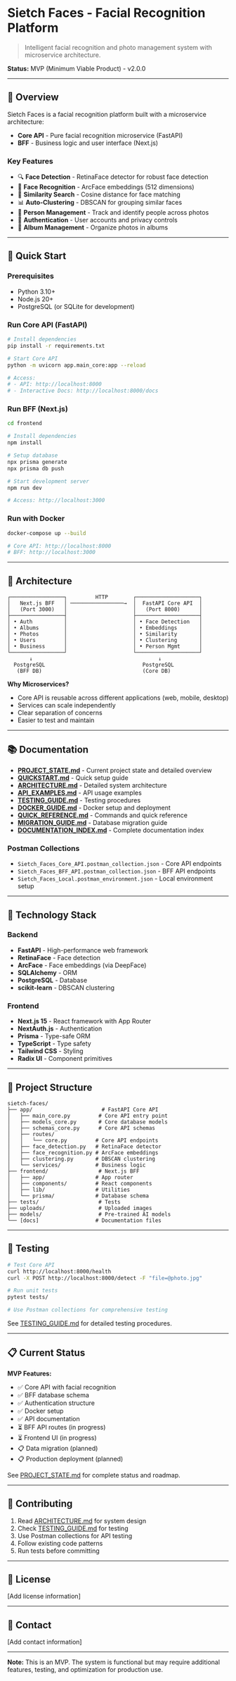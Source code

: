 # Sietch Faces - Facial Recognition Platform

> Intelligent facial recognition and photo management system with microservice architecture.

**Status:** MVP (Minimum Viable Product) - v2.0.0

---

## 🎯 Overview

Sietch Faces is a facial recognition platform built with a microservice architecture:
- **Core API** - Pure facial recognition microservice (FastAPI)
- **BFF** - Business logic and user interface (Next.js)

### Key Features
- 🔍 **Face Detection** - RetinaFace detector for robust face detection
- 🧠 **Face Recognition** - ArcFace embeddings (512 dimensions)
- 🔎 **Similarity Search** - Cosine distance for face matching
- 📊 **Auto-Clustering** - DBSCAN for grouping similar faces
- 👥 **Person Management** - Track and identify people across photos
- 🔐 **Authentication** - User accounts and privacy controls
- 📁 **Album Management** - Organize photos in albums

---

## 🚀 Quick Start

### Prerequisites
- Python 3.10+
- Node.js 20+
- PostgreSQL (or SQLite for development)

### Run Core API (FastAPI)
```bash
# Install dependencies
pip install -r requirements.txt

# Start Core API
python -m uvicorn app.main_core:app --reload

# Access:
# - API: http://localhost:8000
# - Interactive Docs: http://localhost:8000/docs
```

### Run BFF (Next.js)
```bash
cd frontend

# Install dependencies
npm install

# Setup database
npx prisma generate
npx prisma db push

# Start development server
npm run dev

# Access: http://localhost:3000
```

### Run with Docker
```bash
docker-compose up --build

# Core API: http://localhost:8000
# BFF: http://localhost:3000
```

---

## 📡 Architecture

```
┌─────────────────┐         HTTP        ┌────────────────────┐
│   Next.js BFF   │ ─────────────────→  │  FastAPI Core API  │
│   (Port 3000)   │                     │   (Port 8000)      │
├─────────────────┤                     ├────────────────────┤
│ • Auth          │                     │ • Face Detection   │
│ • Albums        │                     │ • Embeddings       │
│ • Photos        │                     │ • Similarity       │
│ • Users         │                     │ • Clustering       │
│ • Business      │                     │ • Person Mgmt      │
└─────────────────┘                     └────────────────────┘
       ↓                                        ↓
  PostgreSQL                               PostgreSQL
   (BFF DB)                                (Core DB)
```

**Why Microservices?**
- Core API is reusable across different applications (web, mobile, desktop)
- Services can scale independently
- Clear separation of concerns
- Easier to test and maintain

---

## 📚 Documentation

- **[PROJECT_STATE.md](PROJECT_STATE.md)** - Current project state and detailed overview
- **[QUICKSTART.md](QUICKSTART.md)** - Quick setup guide
- **[ARCHITECTURE.md](ARCHITECTURE.md)** - Detailed system architecture
- **[API_EXAMPLES.md](API_EXAMPLES.md)** - API usage examples
- **[TESTING_GUIDE.md](TESTING_GUIDE.md)** - Testing procedures
- **[DOCKER_GUIDE.md](DOCKER_GUIDE.md)** - Docker setup and deployment
- **[QUICK_REFERENCE.md](QUICK_REFERENCE.md)** - Commands and quick reference
- **[MIGRATION_GUIDE.md](MIGRATION_GUIDE.md)** - Database migration guide
- **[DOCUMENTATION_INDEX.md](DOCUMENTATION_INDEX.md)** - Complete documentation index

### Postman Collections
- `Sietch_Faces_Core_API.postman_collection.json` - Core API endpoints
- `Sietch_Faces_BFF_API.postman_collection.json` - BFF API endpoints
- `Sietch_Faces_Local.postman_environment.json` - Local environment setup

---

## 🔧 Technology Stack

### Backend
- **FastAPI** - High-performance web framework
- **RetinaFace** - Face detection
- **ArcFace** - Face embeddings (via DeepFace)
- **SQLAlchemy** - ORM
- **PostgreSQL** - Database
- **scikit-learn** - DBSCAN clustering

### Frontend
- **Next.js 15** - React framework with App Router
- **NextAuth.js** - Authentication
- **Prisma** - Type-safe ORM
- **TypeScript** - Type safety
- **Tailwind CSS** - Styling
- **Radix UI** - Component primitives

---

## 📁 Project Structure

```
sietch-faces/
├── app/                      # FastAPI Core API
│   ├── main_core.py         # Core API entry point
│   ├── models_core.py       # Core database models
│   ├── schemas_core.py      # Core API schemas
│   ├── routes/
│   │   └── core.py         # Core API endpoints
│   ├── face_detection.py   # RetinaFace detector
│   ├── face_recognition.py # ArcFace embeddings
│   ├── clustering.py       # DBSCAN clustering
│   └── services/           # Business logic
├── frontend/                # Next.js BFF
│   ├── app/                # App router
│   ├── components/         # React components
│   ├── lib/                # Utilities
│   └── prisma/             # Database schema
├── tests/                   # Tests
├── uploads/                 # Uploaded images
├── models/                  # Pre-trained AI models
└── [docs]                  # Documentation files
```

---

## 🧪 Testing

```bash
# Test Core API
curl http://localhost:8000/health
curl -X POST http://localhost:8000/detect -F "file=@photo.jpg"

# Run unit tests
pytest tests/

# Use Postman collections for comprehensive testing
```

See [TESTING_GUIDE.md](TESTING_GUIDE.md) for detailed testing procedures.

---

## 📋 Current Status

**MVP Features:**
- ✅ Core API with facial recognition
- ✅ BFF database schema
- ✅ Authentication structure
- ✅ Docker setup
- ✅ API documentation
- ⏳ BFF API routes (in progress)
- ⏳ Frontend UI (in progress)
- 📋 Data migration (planned)
- 📋 Production deployment (planned)

See [PROJECT_STATE.md](PROJECT_STATE.md) for complete status and roadmap.

---

## 🤝 Contributing

1. Read [ARCHITECTURE.md](ARCHITECTURE.md) for system design
2. Check [TESTING_GUIDE.md](TESTING_GUIDE.md) for testing
3. Use Postman collections for API testing
4. Follow existing code patterns
5. Run tests before committing

---

## 📝 License

[Add license information]

---

## 📧 Contact

[Add contact information]

---

**Note:** This is an MVP. The system is functional but may require additional features, testing, and optimization for production use.

